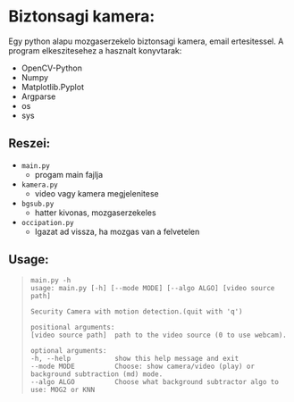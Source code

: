# Biztonsagi kamera:

Egy python alapu mozgaserzekelo biztonsagi kamera, email ertesitessel.
A program elkeszitesehez a hasznalt konyvtarak:
    
  - OpenCV-Python
  - Numpy
  - Matplotlib.Pyplot
  - Argparse
  - os
  - sys
  
## Reszei:
  
  - `main.py`
      - progam main fajlja
  - `kamera.py`
      - video vagy kamera megjelenitese
  - `bgsub.py`
      - hatter kivonas, mozgaserzekeles
  - `occipation.py`
      - Igazat ad vissza, ha mozgas van a felvetelen

## Usage:

> ``main.py -h``  
> ``usage: main.py [-h] [--mode MODE] [--algo ALGO] [video source path]``  
>
> ``Security Camera with motion detection.(quit with 'q')``  
>
>  ``positional arguments:``  
>  ``[video source path]  path to the video source (0 to use webcam).``  
>
> ``optional arguments:``  
>  ``-h, --help           show this help message and exit``  
>  ``--mode MODE          Choose: show camera/video (play) or background subtraction (md) mode.``  
>  ``--algo ALGO          Choose what background subtractor algo to use: MOG2 or KNN``  
